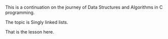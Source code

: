 This is a continuation on the journey of Data Structures and Algorithms in C programming.


The topic is Singly linked lists.


That is the lesson here. 
